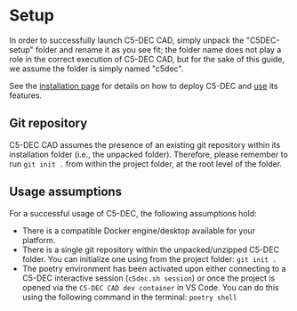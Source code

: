# Setup

In order to successfully launch C5-DEC CAD, simply unpack the "C5DEC-setup" folder and rename it as you see fit; the folder name does not play a role in the correct execution of C5-DEC CAD, but for the sake of this guide, we assume the folder is simply named "c5dec".

See the [installation page](./installation.md) for details on how to deploy C5-DEC and [use](./start.md) its features.

## Git repository

C5-DEC CAD assumes the presence of an existing git repository within its installation folder (i.e., the unpacked folder). Therefore, please remember to run `git init .` from within the project folder, at the root level of the folder.

## Usage assumptions

For a successful usage of C5-DEC, the following assumptions hold:

- There is a compatible Docker engine/desktop available for your platform.
- There is a single git repository within the unpacked/unzipped C5-DEC folder. You can initialize one using from the project folder: `git init .`
- The poetry environment has been activated upon either connecting to a C5-DEC interactive session (`c5dec.sh session`) or once the project is opened via the `C5-DEC CAD dev container` in VS Code. You can do this using the following command in the terminal: `poetry shell`
